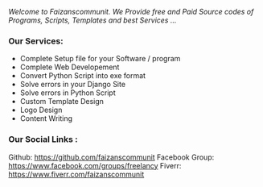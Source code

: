 *Welcome to Faizanscommunit. We Provide free and Paid Source codes of Programs, Scripts, Templates and best Services ...*
### Our Services:
- Complete Setup file for your Software / program
- Complete Web Developement
- Convert Python Script into exe format
- Solve errors in your Django Site
- Solve errors in Python Script
- Custom Template Design
- Logo Design
- Content Writing


### Our Social Links :
Github: https://github.com/faizanscommunit
    Facebook Group: https://www.facebook.com/groups/freelancy
    Fiverr: https://www.fiverr.com/faizanscommunit
